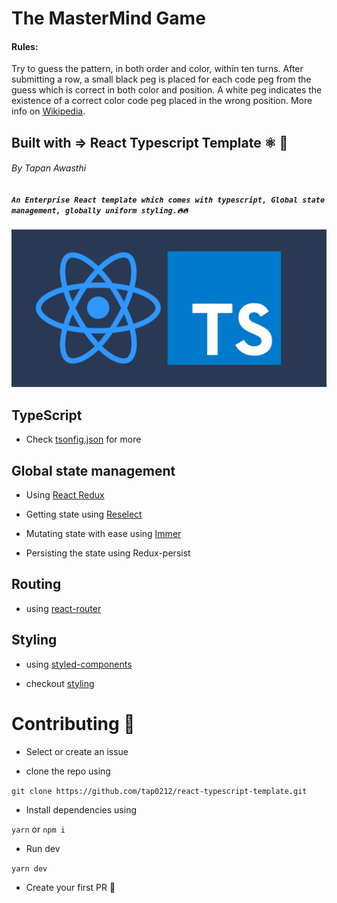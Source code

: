 # The MasterMind Game
#### Rules: 
Try to guess the pattern, in both order and color, within ten turns. After submitting a row, a small black peg is placed for each code peg from the guess which is correct in both color and position. A white peg indicates the existence of a correct color code peg placed in the wrong position. More info on [Wikipedia](https://en.wikipedia.org/wiki/Mastermind_(board_game)).


## Built with => React Typescript Template ⚛️ 🥷
###### By Tapan Awasthi
##### `An Enterprise React template which comes with typescript, Global state management, globally uniform styling.🔥🔥`

![](https://github.com/tap0212/react-typescript-template/blob/main/rts.png)

## TypeScript

- Check [tsonfig.json](https://github.com/tap0212/react-typescript-template/blob/main/tsconfig.json) for more

## Global state management

- Using [React Redux](https://react-redux.js.org/)

- Getting state using [Reselect](https://github.com/reduxjs/reselect)

- Mutating state with ease using [Immer](https://immerjs.github.io/immer/)

- Persisting the state using Redux-persist
## Routing

- using [react-router](https://reactrouter.com/)

## Styling

- using [styled-components](https://styled-components.com/)

- checkout [styling](https://github.com/tap0212/react-typescript-template/blob/main/src/styling)

# Contributing 🥷

- Select or create an issue

- clone the repo using

`git clone https://github.com/tap0212/react-typescript-template.git`

- Install dependencies using

`yarn` or `npm i`

- Run dev

`yarn dev`

- Create your first PR 💪